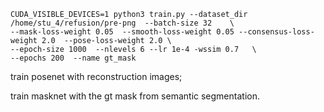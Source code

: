 ```
CUDA_VISIBLE_DEVICES=1 python3 train.py --dataset_dir /home/stu_4/refusion/pre-png  --batch-size 32    \
--mask-loss-weight 0.05  --smooth-loss-weight 0.05 --consensus-loss-weight 2.0  --pose-loss-weight 2.0 \
--epoch-size 1000  --nlevels 6 --lr 1e-4 -wssim 0.7   \
--epochs 200  --name gt_mask
```

train posenet with reconstruction images;

train masknet with the gt mask from semantic segmentation.
